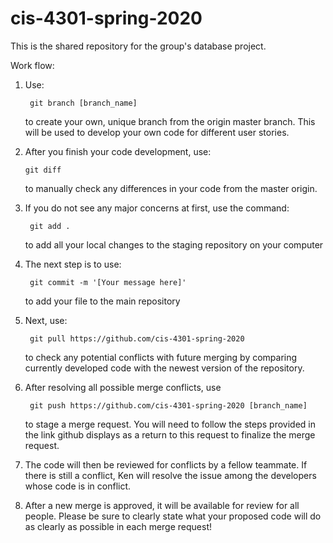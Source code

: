 # cis-4301-spring-2020
This is the shared repository for the group's database project.


Work flow:


1.  Use: 

         git branch [branch_name]

      to create your own, unique branch from the origin master branch.  This will be used to develop
      your own code for different user stories. 

2.   After you finish your code development, use:

         git diff
   
      to manually check any differences in your code from the master origin.

3.  If you do not see any major concerns at first, use the command:

         git add .
   
      to add all your local changes to the staging repository on your computer

4.  The next step is to use:

         git commit -m '[Your message here]'

      to add your file to the main repository

5.  Next, use:

         git pull https://github.com/cis-4301-spring-2020

      to check any potential conflicts with future merging by comparing currently developed code
      with the newest version of the repository.

6.  After resolving all possible merge conflicts, use

         git push https://github.com/cis-4301-spring-2020 [branch_name]

      to stage a merge request.  You will need to follow the steps provided in the link
      github displays as a return to this request to finalize the merge request.

7.  The code will then be reviewed for conflicts by a fellow teammate.  If there is
      still a conflict, Ken will resolve the issue among the developers whose code is in conflict.

8.  After a new merge is approved, it will be available for review for all people.  Please be sure
      to clearly state what your proposed code will do as clearly as possible in each merge request!

